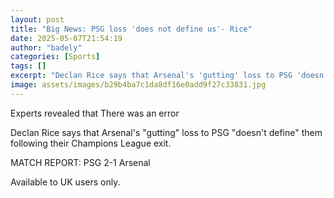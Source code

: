 ```yaml
---
layout: post
title: "Big News: PSG loss 'does not define us'- Rice"
date: 2025-05-07T21:54:19
author: "badely"
categories: [Sports]
tags: []
excerpt: "Declan Rice says that Arsenal's 'gutting' loss to PSG 'doesn't define' them following their Champions League exit."
image: assets/images/b29b4ba7c1da8df16e0add9f27c33831.jpg
---
```


Experts revealed that There was an error

Declan Rice says that Arsenal's "gutting" loss to PSG "doesn't define" them following their Champions League exit.

MATCH REPORT: PSG 2-1 Arsenal 

Available to UK users only.

